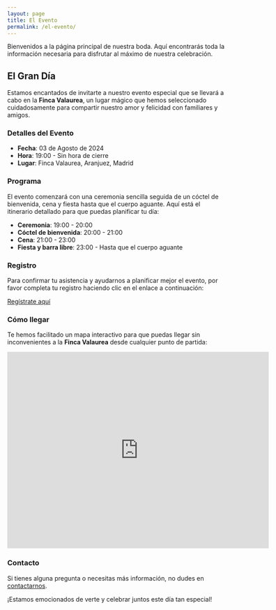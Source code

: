 ```yaml
---
layout: page
title: El Evento
permalink: /el-evento/
---
```


Bienvenidos a la página principal de nuestra boda. Aquí encontrarás toda la información necesaria para disfrutar al máximo de nuestra celebración.

## El Gran Día

Estamos encantados de invitarte a nuestro evento especial que se llevará a cabo en la **Finca Valaurea**, un lugar mágico que hemos seleccionado cuidadosamente para compartir nuestro amor y felicidad con familiares y amigos.

### Detalles del Evento

- **Fecha**: 03 de Agosto de 2024
- **Hora**: 19:00 - Sin hora de cierre
- **Lugar**: Finca Valaurea, Aranjuez, Madrid

### Programa

El evento comenzará con una ceremonia sencilla seguida de un cóctel de bienvenida, cena y fiesta hasta que el cuerpo aguante. Aquí está el itinerario detallado para que puedas planificar tu día:

- **Ceremonia**: 19:00 - 20:00
- **Cóctel de bienvenida**: 20:00 - 21:00
- **Cena**: 21:00 - 23:00
- **Fiesta y barra libre**: 23:00 - Hasta que el cuerpo aguante

### Registro

Para confirmar tu asistencia y ayudarnos a planificar mejor el evento, por favor completa tu registro haciendo clic en el enlace a continuación:

[Regístrate aquí](https://tu_enlace_de_google_forms_aquí)

### Cómo llegar

Te hemos facilitado un mapa interactivo para que puedas llegar sin inconvenientes a la **Finca Valaurea** desde cualquier punto de partida:

<div class="google-map">
<iframe src="https://www.google.com/maps/embed?pb=!1m14!1m8!1m3!1d12215.150971752646!2d-3.5091569!3d40.0578375!3m2!1i1024!2i768!4f13.1!3m3!1m2!1s0xd420f8e4d938993%3A0x7c135af9880431fc!2sFinca%20Valaurea!5e0!3m2!1sen!2sch!4v1710352161722!5m2!1sen!2sch" width="600" height="450" style="border:0;" allowfullscreen="" loading="lazy" referrerpolicy="no-referrer-when-downgrade"></iframe>
</div>

### Contacto

Si tienes alguna pregunta o necesitas más información, no dudes en [contactarnos](mailto:tu_email@ejemplo.com).

¡Estamos emocionados de verte y celebrar juntos este día tan especial!
